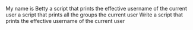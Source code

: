 My name is Betty
a script that prints the effective username of the current user 
a script that prints all the groups the current user
Write a script that prints the effective username of the current user
